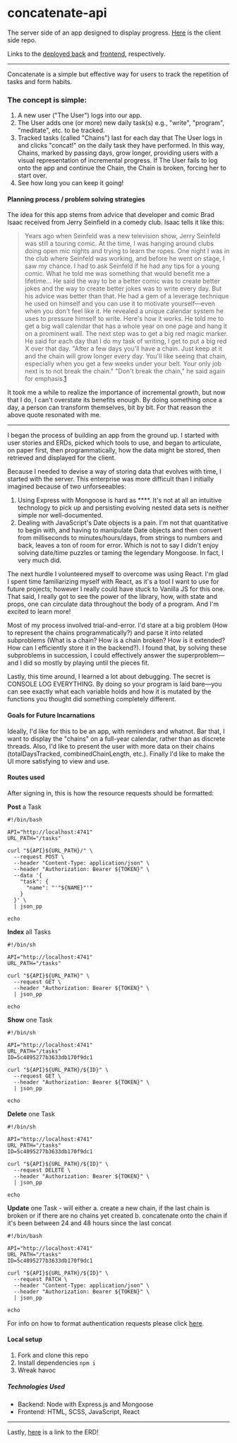 # concatenate-api
The server side of an app designed to display progress. [Here](http://github.com/naturalbornchiller/concatenate-client "concatenate-client") is the client side repo.

Links to the [deployed back](https://murmuring-lowlands-80865.herokuapp.com/) and [frontend](https://naturalbornchiller.github.io/concatenate-client/), respectively.
___
Concatenate is a simple but effective way for users to
track the repetition of tasks and form habits.

### The concept is simple:
1. A new user ("The User") logs into our app.
2. The User adds one (or more) new daily task(s) e.g., "write", "program", "meditate", etc. to be tracked.
3. Tracked tasks (called "Chains") last for each day that The User logs in and clicks "concat!" on the daily task they have performed. In this way, Chains, marked by passing days, grow longer, providing users with a visual representation of incremental progress. If The User fails to log onto the app and continue the Chain, the Chain is broken, forcing her to start over.
4. See how long you can keep it going!

#### Planning process / problem solving strategies
The idea for this app stems from advice that developer and comic Brad Isaac received from Jerry Seinfield in a comedy club. Isaac tells it like this:

> Years ago when Seinfeld was a new television show, Jerry Seinfeld was still a touring comic. At the time, I was hanging around clubs doing open mic nights and trying to learn the ropes. One night I was in the club where Seinfeld was working, and before he went on stage, I saw my chance. I had to ask Seinfeld if he had any tips for a young comic. What he told me was something that would benefit me a lifetime...  He said the way to be a better comic was to create better jokes and the way to create better jokes was to write every day. But his advice was better than that. He had a gem of a leverage technique he used on himself and you can use it to motivate yourself—even when you don't feel like it.  He revealed a unique calendar system he uses to pressure himself to write. Here's how it works.  He told me to get a big wall calendar that has a whole year on one page and hang it on a prominent wall. The next step was to get a big red magic marker.  He said for each day that I do my task of writing, I get to put a big red X over that day. "After a few days you'll have a chain. Just keep at it and the chain will grow longer every day. You'll like seeing that chain, especially when you get a few weeks under your belt. Your only job next is to not break the chain."  "Don't break the chain," he said again for emphasis.[1](https://lifehacker.com/jerry-seinfelds-productivity-secret-281626 "source")

It took me a while to realize the importance of incremental growth, but now that I do, I can't overstate its benefits enough. By doing something once a day, a person can transform themselves, bit by bit. For that reason the above quote resonated with me.
___
I began the process of building an app from the ground up. I started with user stories and ERDs, picked which tools to use, and began to articulate, on paper first, then programmatically, how the data might be stored, then retrieved and displayed for the client.

Because I needed to devise a way of storing data that evolves with time, I started with the server. This enterprise was more difficult than I initially imagined because of two unforseeables:
1. Using Express with Mongoose is hard as ****. It's not at all an intuitive technology to pick up and persisting evolving nested data sets is neither simple nor well-documented.
2. Dealing with JavaScript's Date objects is a pain. I'm not that quantitative to begin with, and having to manipulate Date objects and then convert from milliseconds to minutes/hours/days, from strings to numbers and back, leaves a ton of room for error.
Which is not to say I didn't enjoy solving date/time puzzles or taming the legendary Mongoose. In fact, I very much did.

The next hurdle I volunteered myself to overcome was using React. I'm glad I spent time familiarizing myself with React, as it's a tool I want to use for future projects; however I really could have stuck to Vanilla JS for this one. That said, I really got to see the power of the library, how, with state and props, one can circulate data throughout the body of a program. And I'm excited to learn more!

Most of my process involved trial-and-error. I'd stare at a big problem (How to represent the chains programmatically?) and parse it into related subproblems (What is a chain? How is a chain broken? How is it extended? How can I efficiently store it in the backend?). I found that, by solving these subproblems in succession, I could effectively answer the superproblem—and I did so mostly by playing until the pieces fit.

Lastly, this time around, I learned a lot about debugging. The secret is CONSOLE LOG EVERYTHING. By doing so your program is laid bare—you can see exactly what each variable holds and how it is mutated by the functions you thought did something completely different.

#### Goals for Future Incarnations
Ideally, I'd like for this to be an app, with reminders and whatnot. Bar that, I want to display the "chains" on a full-year calendar, rather than as discrete threads. Also, I'd like to present the user with more data on their chains (totalDaysTracked, combinedChainLength, etc.). Finally I'd like to make the UI more satisfying to view and use.

#### Routes used
After signing in, this is how the resource requests should be formatted:

__Post__ a Task
```
#!/bin/bash

API="http://localhost:4741"
URL_PATH="/tasks"

curl "${API}${URL_PATH}/" \
  --request POST \
  --header "Content-Type: application/json" \
  --header "Authorization: Bearer ${TOKEN}" \
  --data '{
    "task": {
      "name": "'"${NAME}"'"
    }
  }' \
  | json_pp

echo
```

__Index__ all Tasks
```
#!/bin/sh

API="http://localhost:4741"
URL_PATH="/tasks"

curl "${API}${URL_PATH}" \
  --request GET \
  --header "Authorization: Bearer ${TOKEN}" \
  | json_pp

echo
```

__Show__ one Task
```
#!/bin/sh

API="http://localhost:4741"
URL_PATH="/tasks"
ID=5c4895277b3633db170f9dc1

curl "${API}${URL_PATH}/${ID}" \
  --request GET \
  --header "Authorization: Bearer ${TOKEN}" \
  | json_pp

echo
```

__Delete__ one Task
```
#!/bin/sh

API="http://localhost:4741"
URL_PATH="/tasks"
ID=5c4895277b3633db170f9dc1

curl "${API}${URL_PATH}/${ID}" \
  --request DELETE \
  --header "Authorization: Bearer ${TOKEN}" \
  | json_pp

echo
```

__Update__ one Task - will either
a. create a new chain, if the last chain is broken or if there are no chains yet created
b. concatenate onto the chain if it's been between 24 and 48 hours since the last concat
```
#!/bin/bash

API="http://localhost:4741"
URL_PATH="/tasks"
ID=5c4895277b3633db170f9dc1

curl "${API}${URL_PATH}/${ID}" \
  --request PATCH \
  --header "Content-Type: application/json" \
  --header "Authorization: Bearer ${TOKEN}" \
  | json_pp

echo
```

For info on how to format authentication requests please click [here](https://git.generalassemb.ly/ga-wdi-boston/express-api-template "auth").

#### Local setup
1. Fork and clone this repo
2. Install dependencies `npm i`
3. Wreak havoc

##### Technologies Used
- Backend: Node with Express.js and Mongoose
- Frontend: HTML, SCSS, JavaScript, React
___
Lastly, [here](https://projects.invisionapp.com/freehand/document/sik2MYH0G) is a link to the ERD!
